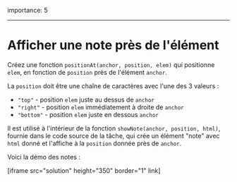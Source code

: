 importance: 5

---

# Afficher une note près de l'élément

Créez une fonction `positionAt(anchor, position, elem)` qui positionne `elem`, en fonction de `position` près de l'élément `anchor`.

La `position` doit être une chaîne de caractères avec l'une des 3 valeurs :
- `"top"` - position `elem` juste au dessus de `anchor`
- `"right"` - position `elem` immédiatement à droite de `anchor`
- `"bottom"` - position `elem` juste en dessous `anchor`

Il est utilisé à l'intérieur de la fonction `showNote(anchor, position, html)`, fournie dans le code source de la tâche, qui crée un élément "note" avec `html` donné et l'affiche à la `position` donnée près de `anchor`.

Voici la démo des notes :

[iframe src="solution" height="350" border="1" link]
